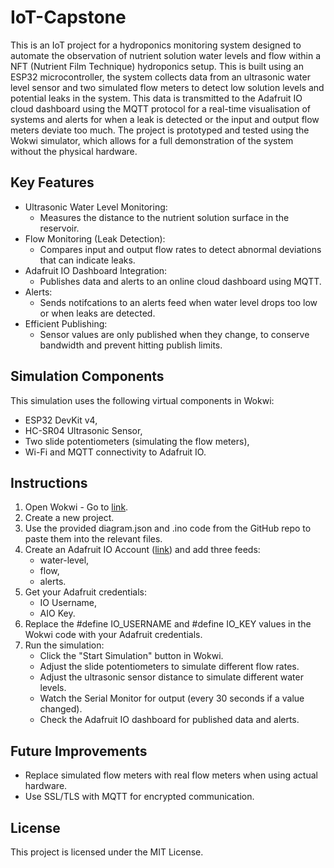 # IoT-Capstone
This is an IoT project for a hydroponics monitoring system designed to automate the observation of nutrient solution water levels and flow within a NFT (Nutrient Film Technique) hydroponics setup. This is built using an ESP32 microcontroller, the system collects data from an ultrasonic water level sensor and two simulated flow meters to detect low solution levels and potential leaks in the system. This data is transmitted to the Adafruit IO cloud dashboard using the MQTT protocol for a real-time visualisation of systems and alerts for when a leak is detected or the input and output flow meters deviate too much.
The project is prototyped and tested using the Wokwi simulator, which allows for a full demonstration of the system without the physical hardware.
## Key Features
* Ultrasonic Water Level Monitoring:
  * Measures the distance to the nutrient solution surface in the reservoir.
* Flow Monitoring (Leak Detection):
  * Compares input and output flow rates to detect abnormal deviations that can indicate leaks.
* Adafruit IO Dashboard Integration:
  * Publishes data and alerts to an online cloud dashboard using MQTT.
* Alerts:
  * Sends notifcations to an alerts feed when water level drops too low or when leaks are detected.
* Efficient Publishing:
  * Sensor values are only published when they change, to conserve bandwidth and prevent hitting publish limits.

## Simulation Components
This simulation uses the following virtual components in Wokwi:
* ESP32 DevKit v4,
* HC-SR04 Ultrasonic Sensor,
* Two slide potentiometers (simulating the flow meters),
* Wi-Fi and MQTT connectivity to Adafruit IO.

## Instructions
1. Open Wokwi - Go to [link](https://wokwi.com).
2. Create a new project.
3. Use the provided diagram.json and .ino code from the GitHub repo to paste them into the relevant files.
4. Create an Adafruit IO Account ([link](https://www.adafruit.com)) and add three feeds:
   * water-level,
   * flow,
   * alerts.
5. Get your Adafruit credentials:
   * IO Username,
   * AIO Key.
6. Replace the #define IO_USERNAME and #define IO_KEY values in the Wokwi code with your Adafruit credentials.
7. Run the simulation:
   * Click the "Start Simulation" button in Wokwi.
   * Adjust the slide potentiometers to simulate different flow rates.
   * Adjust the ultrasonic sensor distance to simulate different water levels.
   * Watch the Serial Monitor for output (every 30 seconds if a value changed).
   * Check the Adafruit IO dashboard for published data and alerts.

## Future Improvements
* Replace simulated flow meters with real flow meters when using actual hardware.
* Use SSL/TLS with MQTT for encrypted communication.

## License
This project is licensed under the MIT License.
